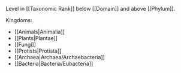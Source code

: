 Level in [[Taxonomic Rank]] below [[Domain]] and above [[Phylum]].

Kingdoms:
- [[Animals|Animalia]]
- [[Plants|Plantae]]
- [[Fungi]]
- [[Protists|Protista]]
- [[Archaea|Archaea/Archaebacteria]]
- [[Bacteria|Bacteria/Eubacteria]]
